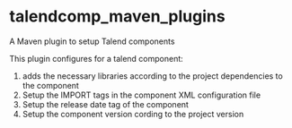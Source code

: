# talendcomp_maven_plugins
A Maven plugin to setup Talend components

This plugin configures for a talend component:
1. adds the necessary libraries according to the project dependencies to the component
2. Setup the IMPORT tags in the component XML configuration file
3. Setup the release date tag of the component
4. Setup the component version cording to the project version

